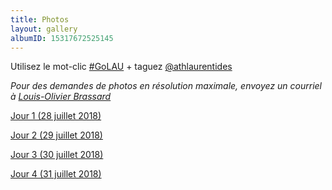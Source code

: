 ```yaml
---
title: Photos
layout: gallery
albumID: 15317672525145
---
```


Utilisez le mot-clic [#GoLAU](https://www.instagram.com/explore/tags/golau/) + taguez [@athlaurentides](https://www.instagram.com/athlaurentides)

_Pour des demandes de photos en résolution maximale, envoyez un courriel à [Louis-Olivier Brassard](mailto:louis@corsaire-chaparral.org)_


[Jour 1 (28 juillet 2018)](2018/jour-1)

[Jour 2 (29 juillet 2018)](2018/jour-2)

[Jour 3 (30 juillet 2018)](2018/jour-3)

[Jour 4 (31 juillet 2018)](2018/jour-4)
